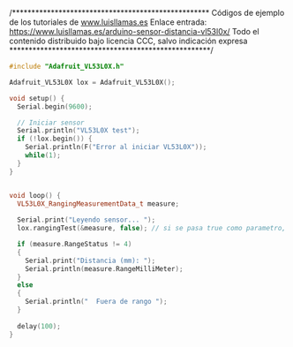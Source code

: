 /***************************************************
Códigos de ejemplo de los tutoriales de www.luisllamas.es
Enlace entrada: https://www.luisllamas.es/arduino-sensor-distancia-vl53l0x/
Todo el contenido distribuido bajo licencia CCC, salvo indicación expresa
****************************************************/

```cpp
#include "Adafruit_VL53L0X.h"

Adafruit_VL53L0X lox = Adafruit_VL53L0X();

void setup() {
  Serial.begin(9600);

  // Iniciar sensor
  Serial.println("VL53L0X test");
  if (!lox.begin()) {
    Serial.println(F("Error al iniciar VL53L0X"));
    while(1);
  }
}


void loop() {
  VL53L0X_RangingMeasurementData_t measure;
    
  Serial.print("Leyendo sensor... ");
  lox.rangingTest(&measure, false); // si se pasa true como parametro, muestra por puerto serie datos de debug

  if (measure.RangeStatus != 4)
  {
    Serial.print("Distancia (mm): ");
	Serial.println(measure.RangeMilliMeter);
  } 
  else
  {
    Serial.println("  Fuera de rango ");
  }
    
  delay(100);
}

```